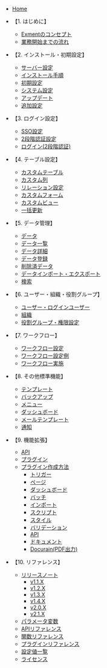 * [Home](/ja/)

* 【1. はじめに】
  * [Exmentのコンセプト](/ja/concept.md)
  * [業務開始までの流れ](/ja/start_flow.md)

* 【2. インストール・初期設定】
  * [サーバー設定](/ja/server.md)
  * [インストール手順](/ja/quickstart.md)
  * [初期設定](/ja/first_setting.md)
  * [システム設定](/ja/system_setting.md)
  * [アップデート](/ja/update.md)
  * [追加設定](/ja/quickstart_more.md)

* 【3. ログイン設定】
  * [SSO設定](/ja/sso.md)
  * [2段階認証設定](/ja/login_2factor_setting.md)
  * [ログイン(2段階認証)](/ja/login_2factor.md)

* 【4. テーブル設定】
  * [カスタムテーブル](/ja/table.md)
  * [カスタム列](/ja/column.md)
  * [リレーション設定](/ja/relation.md)
  * [カスタムフォーム](/ja/form.md)
  * [カスタムビュー](/ja/view.md)
  * [一括更新](/ja/mass_update.md)

* 【5. データ管理】
  * [データ](/ja/data.md)
  * [データ一覧](/ja/data_grid.md)
  * [データ詳細](/ja/data_details.md)  
  * [データ登録](/ja/data_form.md)
  * [削除済データ](/ja/deleted_data.md)
  * [データインポート・エクスポート](/ja/data_import_export.md)
  * [検索](/ja/search.md)

* 【6. ユーザー・組織・役割グループ】
  * [ユーザー・ログインユーザー](/ja/user.md)
  * [組織](/ja/organization.md)
  * [役割グループ・権限設定](/ja/role_group.md)
 
* 【7. ワークフロー】
  * [ワークフロー設定](/ja/workflow_setting.md)
  * [ワークフロー設定例](/ja/workflow_example.md)
  * [ワークフロー実施](/ja/workflow_execution.md)
 
* 【8. その他標準機能】
  * [テンプレート](/ja/template.md)
  * [バックアップ](/ja/backup.md)
  * [メニュー](/ja/menu.md)
  * [ダッシュボード](/ja/dashboard.md)
  * [メールテンプレート](/ja/mail.md)
  * [通知](/ja/notify.md)

* 【9. 機能拡張】
  * [API](/ja/api.md)
  * [プラグイン](/ja/plugin.md)
  * [プラグイン作成方法](/ja/plugin_quickstart.md)
    * [トリガー](/ja/plugin_quickstart_trigger.md)
    * [ページ](/ja/plugin_quickstart_page.md)
    * [ダッシュボード](/ja/plugin_quickstart_dashboard.md)
    * [バッチ](/ja/plugin_quickstart_batch.md)
    * [インポート](/ja/plugin_quickstart_import.md)
    * [スクリプト](/ja/plugin_quickstart_script.md)
    * [スタイル](/ja/plugin_quickstart_style.md)
    * [バリデーション](/ja/plugin_quickstart_validate.md)
    * [API](/ja/plugin_quickstart_api.md)
    * [ドキュメント](/ja/plugin_quickstart_document.md)
    * [Docurain(PDF出力)](/ja/plugin_quickstart_docurain.md)
  
* 【10. リファレンス】
  * [リリースノート](/ja/release_note.md)
    * [v1.1.X](/ja/update/v1_1.md)
    * [v1.2.X](/ja/update/v1_2.md)
    * [v1.3.X](/ja/update/v1_3.md)
    * [v1.4.X](/ja/update/v1_4.md)
    * [v2.0.X](/ja/update/v2_0.md)
    * [v2.1.X](/ja/update/v2_1.md)
  * [パラメータ変数](/ja/params.md)
  * [APIリファレンス](https://exment.net/reference/ja/webapi.html)
  * [関数リファレンス](/ja/func_reference.md)
  * [プラグインリファレンス](/ja/plugin_reference.md)
  * [設定値一覧](/ja/config.md)
  * [ライセンス](/ja/license.md)
